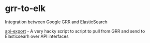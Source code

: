 # grr-to-elk
Integration between Google GRR and ElasticSearch

<a href="https://github.com/blackhatsquirrel/grr-to-elk/api-export">api-export</a> - A very hacky script to script to pull from GRR and send to Elasticsearh over API interfaces 
